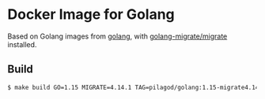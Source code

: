 # Docker Image for Golang

Based on Golang images from [golang](https://hub.docker.com/_/golang), with [golang-migrate/migrate](https://github.com/golang-migrate/migrate) installed.

## Build

```sh
$ make build GO=1.15 MIGRATE=4.14.1 TAG=pilagod/golang:1.15-migrate4.14.1
```
